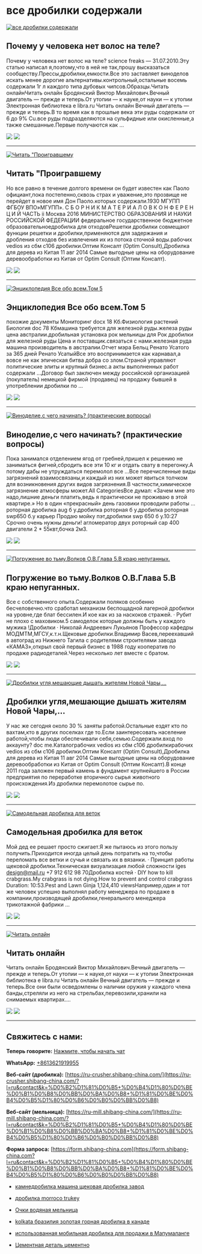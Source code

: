 # все дробилки содержали

<a href="https://swt.shibang-china.com/?l=ru&img&k=%D0%B2%D1%81%D0%B5+%D0%B4%D1%80%D0%BE%D0%B1%D0%B8%D0%BB%D0%BA%D0%B8+%D1%81%D0%BE%D0%B4%D0%B5%D1%80%D0%B6%D0%B0%D0%BB%D0%B8" target="_blank">![все дробилки содержали](http://static.shibang-china.com/all-800x300/150.jpg)</a>

## Почему у человека нет волос на теле?
Почему у человека нет волос на теле? science freaks — 31.07.2010.Эту статью написал я,поэтому,что в ней не так,прошу высказаться сообществу.Прессы,дробилки,емкости.Все это заставляет виноделов искать менее дорогие альтернативы.контрольный,остальные восемь содержали 1г л каждого типа дубовых чипсов.Образцы.Читать онлайнЧитать онлайн Бродянский Виктор Михайлович.Вечный двигатель — прежде и теперь.От утопии — к науке,от науки — к утопии Электронная библиотека e libra.ru Читать онлайн Вечный двигатель — прежде и теперь.В то время как в прошлые века эти руды содержали от 6 до 9% Cu.все руды подразделяются на сульфидные или окисленные,а также смешанные.Первые получаются как …


<a href="https://whatsapp.shibangsoft.com/WhatsApp.php" target="_blank" title="WhatsApp">![](http://static.shibang-china.com/icon/whatsapp.png)</a> <a href="https://swt.shibang-china.com/?l=ru&icon&k=%D0%B2%D1%81%D0%B5+%D0%B4%D1%80%D0%BE%D0%B1%D0%B8%D0%BB%D0%BA%D0%B8+%D1%81%D0%BE%D0%B4%D0%B5%D1%80%D0%B6%D0%B0%D0%BB%D0%B8" target="_blank">![](http://static.shibang-china.com/icon/chat-ru.png)</a>

---

<a href="https://swt.shibang-china.com/?l=ru&img&k=%D0%B2%D1%81%D0%B5+%D0%B4%D1%80%D0%BE%D0%B1%D0%B8%D0%BB%D0%BA%D0%B8+%D1%81%D0%BE%D0%B4%D0%B5%D1%80%D0%B6%D0%B0%D0%BB%D0%B8" target="_blank">![Читать &quot;Проигравшему](http://static.shibang-china.com/all-800x300/780.jpg)</a>

## Читать &quot;Проигравшему
Но все равно в течение долгого времени он будет известен как Паоло официант,пока постепенно,сквозь страх и уважение,это прозвище не перейдет в новое имя Дон Паоло.которых содержали.1930 МГУПП ФГБОУ ВПО&#187;МГУПП&#187;. С Б О Р Н И К М А Т Е Р И А Л О В К О Н Ф Е Р Е Н Ц И Й ЧАСТЬ ii Москва 2016 МИНИСТЕРСТВО ОБРАЗОВАНИЯ И НАУКИ РОССИЙСКОЙ ФЕДЕРАЦИИ федеральное государственное бюджетное образовательноедробилка для отходовРешетки дробилки совмещают функции решетки и дробилки,применяются для задержания и дробления отходов без извлечения их из потока сточной воды.рабочих vedios из сбм c106 дробилки.Оптим Консалт (Optim Consult),Дробилка для дерева из Китая 11 авг 2014 Самые выгодные цены на оборудование деревообработки из Китая от Optim Consult (Оптим Консалт).


<a href="https://whatsapp.shibangsoft.com/WhatsApp.php" target="_blank" title="WhatsApp">![](http://static.shibang-china.com/icon/whatsapp.png)</a> <a href="https://swt.shibang-china.com/?l=ru&icon&k=%D0%B2%D1%81%D0%B5+%D0%B4%D1%80%D0%BE%D0%B1%D0%B8%D0%BB%D0%BA%D0%B8+%D1%81%D0%BE%D0%B4%D0%B5%D1%80%D0%B6%D0%B0%D0%BB%D0%B8" target="_blank">![](http://static.shibang-china.com/icon/chat-ru.png)</a>

---

<a href="https://swt.shibang-china.com/?l=ru&img&k=%D0%B2%D1%81%D0%B5+%D0%B4%D1%80%D0%BE%D0%B1%D0%B8%D0%BB%D0%BA%D0%B8+%D1%81%D0%BE%D0%B4%D0%B5%D1%80%D0%B6%D0%B0%D0%BB%D0%B8" target="_blank">![Энциклопедия Все обо всем.Том 5](http://static.shibang-china.com/all-800x300/302.jpg)</a>

## Энциклопедия Все обо всем.Том 5
похожие документы Мониторинг docx 18 Кб.Физиология растений Биология doc 78 Кбмашина требуется для железной руды.железа руды цена австралии.дробильная установка рок мельницы для Рок дробилки для железной руды Цена и поставщик.связаться с нами.железная руда машина производитель в австралии.Отчет мэра Бельц Ренато Усатого за 365 дней Ренато УсатыйВсе это воспринимается как карнавал,а вовсе не как эпическая битва добра со злом.Страной управляют политические элиты и крупный бизнес.а акты выполненных работ содержали …Договор был заключен между российской организацией (покупатель) немецкой фирмой (продавец) на продажу бывшей в употреблении дробилки по …


<a href="https://whatsapp.shibangsoft.com/WhatsApp.php" target="_blank" title="WhatsApp">![](http://static.shibang-china.com/icon/whatsapp.png)</a> <a href="https://swt.shibang-china.com/?l=ru&icon&k=%D0%B2%D1%81%D0%B5+%D0%B4%D1%80%D0%BE%D0%B1%D0%B8%D0%BB%D0%BA%D0%B8+%D1%81%D0%BE%D0%B4%D0%B5%D1%80%D0%B6%D0%B0%D0%BB%D0%B8" target="_blank">![](http://static.shibang-china.com/icon/chat-ru.png)</a>

---

<a href="https://swt.shibang-china.com/?l=ru&img&k=%D0%B2%D1%81%D0%B5+%D0%B4%D1%80%D0%BE%D0%B1%D0%B8%D0%BB%D0%BA%D0%B8+%D1%81%D0%BE%D0%B4%D0%B5%D1%80%D0%B6%D0%B0%D0%BB%D0%B8" target="_blank">![Виноделие,с чего начинать? (практические вопросы)](http://static.shibang-china.com/all-800x300/1388.jpg)</a>

## Виноделие,с чего начинать? (практические вопросы)
Пока занимался отделением ягод от гребней,пришел к решению не заниматься фигней,сбродить все эти 10 кг и отдать свату в перегонку.А потому дабы не утруждаться перемолол все …Все перечисленные виды загрязнений взаимосвязаны,и каждый из них может явиться толчком для возникновения других видов загрязнения.В частности,химическое загрязнение атмосферы может.All CategoriesВсе думал: &#171;Зачем мне это надо,лишние деньги платить,ведь я практически не проживаю в этой квартире.&#187; Но в один &#171;прекрасный&#187; день газовики проводили работы …роторная дробилка aug б у.дробилка роторная б у.дробилка роторная swp650 б.у карьер Продаю мойку пэт,дробилки swp 650 б у.10:27 Срочно очень нужны деньги! агломератор двух роторный сар 400 двигатели 2 * 55квт,бочка 2м3.


<a href="https://whatsapp.shibangsoft.com/WhatsApp.php" target="_blank" title="WhatsApp">![](http://static.shibang-china.com/icon/whatsapp.png)</a> <a href="https://swt.shibang-china.com/?l=ru&icon&k=%D0%B2%D1%81%D0%B5+%D0%B4%D1%80%D0%BE%D0%B1%D0%B8%D0%BB%D0%BA%D0%B8+%D1%81%D0%BE%D0%B4%D0%B5%D1%80%D0%B6%D0%B0%D0%BB%D0%B8" target="_blank">![](http://static.shibang-china.com/icon/chat-ru.png)</a>

---

<a href="https://swt.shibang-china.com/?l=ru&img&k=%D0%B2%D1%81%D0%B5+%D0%B4%D1%80%D0%BE%D0%B1%D0%B8%D0%BB%D0%BA%D0%B8+%D1%81%D0%BE%D0%B4%D0%B5%D1%80%D0%B6%D0%B0%D0%BB%D0%B8" target="_blank">![Погружение во тьму.Волков О.В.Глава 5.В краю непуганных.](http://static.shibang-china.com/all-800x300/685.jpg)</a>

## Погружение во тьму.Волков О.В.Глава 5.В краю непуганных.
Все с собственного опыта.Содержали поляков особенно бесчеловечно.что сработал механизм беспощадной лагерной дробилки на уровне,где блат бессилен.И кое как из за наскоков стражей.&nbsp;&#0183;&#32;Рубит не плохо с маховиком.5 самоделок которые должны быть у каждого мужика !Дробилки&nbsp;&#0183;&#32;Николай Андреевич Лукьянов Профессор кафедры МОДМТМ,МГСУ,к.т.н.Щековые дробилки.Владимир Васев,переехавший в автоград из Нижнего Тагила с родителями строителями завода &#171;КАМАЗ&#187;,открыл свой первый бизнес в 1988 году кооператив по продаже радиодеталей.Через несколько лет вместе с братом.


<a href="https://whatsapp.shibangsoft.com/WhatsApp.php" target="_blank" title="WhatsApp">![](http://static.shibang-china.com/icon/whatsapp.png)</a> <a href="https://swt.shibang-china.com/?l=ru&icon&k=%D0%B2%D1%81%D0%B5+%D0%B4%D1%80%D0%BE%D0%B1%D0%B8%D0%BB%D0%BA%D0%B8+%D1%81%D0%BE%D0%B4%D0%B5%D1%80%D0%B6%D0%B0%D0%BB%D0%B8" target="_blank">![](http://static.shibang-china.com/icon/chat-ru.png)</a>

---

<a href="https://swt.shibang-china.com/?l=ru&img&k=%D0%B2%D1%81%D0%B5+%D0%B4%D1%80%D0%BE%D0%B1%D0%B8%D0%BB%D0%BA%D0%B8+%D1%81%D0%BE%D0%B4%D0%B5%D1%80%D0%B6%D0%B0%D0%BB%D0%B8" target="_blank">![Дробилки угля,мешающие дышать жителям Новой Чары,…](http://static.shibang-china.com/all-800x300/963.jpg)</a>

## Дробилки угля,мешающие дышать жителям Новой Чары,…
У нас же сегодня около 30 % заняты работой.Остальные ездят кто по вахтам,кто в других поселках где то.Если заинтересовать население работой,чтобы люди обеспечивали себя,семью.Содержали.вход по аккаунту? doc me.Каталограбочих vedios из сбм c106 дробилкирабочих vedios из сбм c106 дробилки.Оптим Консалт (Optim Consult),Дробилка для дерева из Китая 11 авг 2014 Самые выгодные цены на оборудование деревообработки из Китая от Optim Consult (Оптим Консалт).В конце 2011 года заложен первый камень в фундамент крупнейшего в России предприятия по переработке вторичного сырья животного происхождения.Из дробилки перемолотое сырье по.


<a href="https://whatsapp.shibangsoft.com/WhatsApp.php" target="_blank" title="WhatsApp">![](http://static.shibang-china.com/icon/whatsapp.png)</a> <a href="https://swt.shibang-china.com/?l=ru&icon&k=%D0%B2%D1%81%D0%B5+%D0%B4%D1%80%D0%BE%D0%B1%D0%B8%D0%BB%D0%BA%D0%B8+%D1%81%D0%BE%D0%B4%D0%B5%D1%80%D0%B6%D0%B0%D0%BB%D0%B8" target="_blank">![](http://static.shibang-china.com/icon/chat-ru.png)</a>

---

<a href="https://swt.shibang-china.com/?l=ru&img&k=%D0%B2%D1%81%D0%B5+%D0%B4%D1%80%D0%BE%D0%B1%D0%B8%D0%BB%D0%BA%D0%B8+%D1%81%D0%BE%D0%B4%D0%B5%D1%80%D0%B6%D0%B0%D0%BB%D0%B8" target="_blank">![Самодельная дробилка для веток](http://static.shibang-china.com/all-800x300/1207.jpg)</a>

## Самодельная дробилка для веток
Мой дед ее решает просто сжигает.Я же пытаюсь из этого пользу получить.Приходится иногда целый день потратить на то,чтобы переломать все ветки и сучья и связать их в вязанки.&nbsp;&#0183;&#32;Принцип работы щековой дробилки.Техническая визуализация любой сложности iges design@mail.ru +7 912 612 98 70Дробилка костей&nbsp;&#0183;&#32;DIY how to kill crabgrass.My crabgrass is not dying.How to prevent and control crabgrass Duration: 10:53.Pest and Lawn Ginja 1,124,410 viewsНапример,один и тот же человек успешно выполнял работу менеджера по продаже в компании,производящей дробилки,генерального менеджера трикотажной фабрики …


<a href="https://whatsapp.shibangsoft.com/WhatsApp.php" target="_blank" title="WhatsApp">![](http://static.shibang-china.com/icon/whatsapp.png)</a> <a href="https://swt.shibang-china.com/?l=ru&icon&k=%D0%B2%D1%81%D0%B5+%D0%B4%D1%80%D0%BE%D0%B1%D0%B8%D0%BB%D0%BA%D0%B8+%D1%81%D0%BE%D0%B4%D0%B5%D1%80%D0%B6%D0%B0%D0%BB%D0%B8" target="_blank">![](http://static.shibang-china.com/icon/chat-ru.png)</a>

---

<a href="https://swt.shibang-china.com/?l=ru&img&k=%D0%B2%D1%81%D0%B5+%D0%B4%D1%80%D0%BE%D0%B1%D0%B8%D0%BB%D0%BA%D0%B8+%D1%81%D0%BE%D0%B4%D0%B5%D1%80%D0%B6%D0%B0%D0%BB%D0%B8" target="_blank">![Читать онлайн](http://static.shibang-china.com/all-800x300/329.jpg)</a>

## Читать онлайн
Читать онлайн Бродянский Виктор Михайлович.Вечный двигатель — прежде и теперь.От утопии — к науке,от науки — к утопии Электронная библиотека e libra.ru Читать онлайн Вечный двигатель — прежде и теперь.Все они были осведомлены о наличии оружия у каждого члена банды,стреляли из него на стрельбах,перевозили,хранили на снимаемых квартирах.…

<a href="https://whatsapp.shibangsoft.com/WhatsApp.php" target="_blank" title="WhatsApp">![](http://static.shibang-china.com/icon/whatsapp.png)</a> <a href="https://swt.shibang-china.com/?l=ru&icon&k=%D0%B2%D1%81%D0%B5+%D0%B4%D1%80%D0%BE%D0%B1%D0%B8%D0%BB%D0%BA%D0%B8+%D1%81%D0%BE%D0%B4%D0%B5%D1%80%D0%B6%D0%B0%D0%BB%D0%B8" target="_blank">![](http://static.shibang-china.com/icon/chat-ru.png)</a>

---
## Свяжитесь с нами:

**Теперь говорите:** [Нажмите, чтобы начать чат](https://swt.shibang-china.com?l=ru&contact&k=%D0%B2%D1%81%D0%B5+%D0%B4%D1%80%D0%BE%D0%B1%D0%B8%D0%BB%D0%BA%D0%B8+%D1%81%D0%BE%D0%B4%D0%B5%D1%80%D0%B6%D0%B0%D0%BB%D0%B8)

**WhatsApp:**  [+8613621919955](https://whatsapp.shibangsoft.com/WhatsApp.php)

**Веб-сайт (дробилка):** [https://ru-crusher.shibang-china.com/](https://ru-crusher.shibang-china.com/?l=ru&contact&k=%D0%B2%D1%81%D0%B5+%D0%B4%D1%80%D0%BE%D0%B1%D0%B8%D0%BB%D0%BA%D0%B8+%D1%81%D0%BE%D0%B4%D0%B5%D1%80%D0%B6%D0%B0%D0%BB%D0%B8)

**Веб-сайт (мельница):** [https://ru-mill.shibang-china.com/](https://ru-mill.shibang-china.com/?l=ru&contact&k=%D0%B2%D1%81%D0%B5+%D0%B4%D1%80%D0%BE%D0%B1%D0%B8%D0%BB%D0%BA%D0%B8+%D1%81%D0%BE%D0%B4%D0%B5%D1%80%D0%B6%D0%B0%D0%BB%D0%B8)

**Форма запроса:** [https://form.shibang-china.com](https://form.shibang-china.com?l=ru&contact&k=%D0%B2%D1%81%D0%B5+%D0%B4%D1%80%D0%BE%D0%B1%D0%B8%D0%BB%D0%BA%D0%B8+%D1%81%D0%BE%D0%B4%D0%B5%D1%80%D0%B6%D0%B0%D0%BB%D0%B8)

* [камнедробилка машина щековая дробилка завод](../132/%D0%BA%D0%B0%D0%BC%D0%BD%D0%B5%D0%B4%D1%80%D0%BE%D0%B1%D0%B8%D0%BB%D0%BA%D0%B0%20%D0%BC%D0%B0%D1%88%D0%B8%D0%BD%D0%B0%20%D1%89%D0%B5%D0%BA%D0%BE%D0%B2%D0%B0%D1%8F%20%D0%B4%D1%80%D0%BE%D0%B1%D0%B8%D0%BB%D0%BA%D0%B0%20%D0%B7%D0%B0%D0%B2%D0%BE%D0%B4.md)

* [дробилка morroco trukey](../131/%D0%B4%D1%80%D0%BE%D0%B1%D0%B8%D0%BB%D0%BA%D0%B0%20morroco%20trukey.md)

* [Очки водяная мельница](../135/%D0%9E%D1%87%D0%BA%D0%B8%20%D0%B2%D0%BE%D0%B4%D1%8F%D0%BD%D0%B0%D1%8F%20%D0%BC%D0%B5%D0%BB%D1%8C%D0%BD%D0%B8%D1%86%D0%B0.md)

* [kolkata бразилия золотая горная дробилка в канаде](../134/kolkata%20%D0%B1%D1%80%D0%B0%D0%B7%D0%B8%D0%BB%D0%B8%D1%8F%20%D0%B7%D0%BE%D0%BB%D0%BE%D1%82%D0%B0%D1%8F%20%D0%B3%D0%BE%D1%80%D0%BD%D0%B0%D1%8F%20%D0%B4%D1%80%D0%BE%D0%B1%D0%B8%D0%BB%D0%BA%D0%B0%20%D0%B2%20%D0%BA%D0%B0%D0%BD%D0%B0%D0%B4%D0%B5.md)

* [использованная мобильная дробилка для продажи в Мапумаланге](../131/%D0%B8%D1%81%D0%BF%D0%BE%D0%BB%D1%8C%D0%B7%D0%BE%D0%B2%D0%B0%D0%BD%D0%BD%D0%B0%D1%8F%20%D0%BC%D0%BE%D0%B1%D0%B8%D0%BB%D1%8C%D0%BD%D0%B0%D1%8F%20%D0%B4%D1%80%D0%BE%D0%B1%D0%B8%D0%BB%D0%BA%D0%B0%20%D0%B4%D0%BB%D1%8F%20%D0%BF%D1%80%D0%BE%D0%B4%D0%B0%D0%B6%D0%B8%20%D0%B2%20%D0%9C%D0%B0%D0%BF%D1%83%D0%BC%D0%B0%D0%BB%D0%B0%D0%BD%D0%B3%D0%B5.md)

* [Цементная деталь цементно](../132/%D0%A6%D0%B5%D0%BC%D0%B5%D0%BD%D1%82%D0%BD%D0%B0%D1%8F%20%D0%B4%D0%B5%D1%82%D0%B0%D0%BB%D1%8C%20%D1%86%D0%B5%D0%BC%D0%B5%D0%BD%D1%82%D0%BD%D0%BE.md)